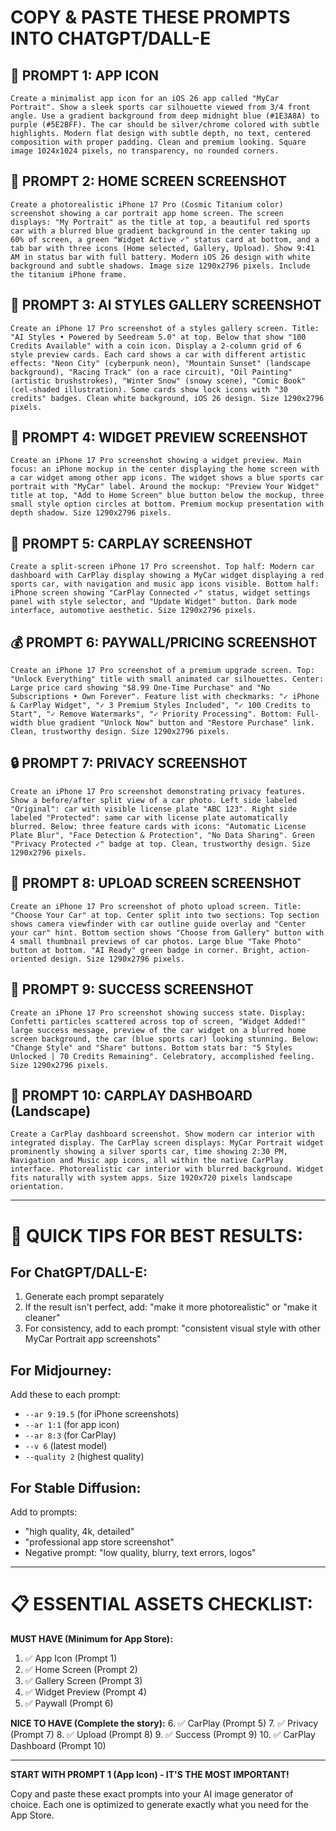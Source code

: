 # COPY & PASTE THESE PROMPTS INTO CHATGPT/DALL-E

## 🎯 PROMPT 1: APP ICON
```
Create a minimalist app icon for an iOS 26 app called "MyCar Portrait". Show a sleek sports car silhouette viewed from 3/4 front angle. Use a gradient background from deep midnight blue (#1E3A8A) to purple (#5E2BFF). The car should be silver/chrome colored with subtle highlights. Modern flat design with subtle depth, no text, centered composition with proper padding. Clean and premium looking. Square image 1024x1024 pixels, no transparency, no rounded corners.
```

## 📱 PROMPT 2: HOME SCREEN SCREENSHOT
```
Create a photorealistic iPhone 17 Pro (Cosmic Titanium color) screenshot showing a car portrait app home screen. The screen displays: "My Portrait" as the title at top, a beautiful red sports car with a blurred blue gradient background in the center taking up 60% of screen, a green "Widget Active ✓" status card at bottom, and a tab bar with three icons (Home selected, Gallery, Upload). Show 9:41 AM in status bar with full battery. Modern iOS 26 design with white background and subtle shadows. Image size 1290x2796 pixels. Include the titanium iPhone frame.
```

## 🎨 PROMPT 3: AI STYLES GALLERY SCREENSHOT  
```
Create an iPhone 17 Pro screenshot of a styles gallery screen. Title: "AI Styles • Powered by Seedream 5.0" at top. Below that show "100 Credits Available" with a coin icon. Display a 2-column grid of 6 style preview cards. Each card shows a car with different artistic effects: "Neon City" (cyberpunk neon), "Mountain Sunset" (landscape background), "Racing Track" (on a race circuit), "Oil Painting" (artistic brushstrokes), "Winter Snow" (snowy scene), "Comic Book" (cel-shaded illustration). Some cards show lock icons with "30 credits" badges. Clean white background, iOS 26 design. Size 1290x2796 pixels.
```

## 🚗 PROMPT 4: WIDGET PREVIEW SCREENSHOT
```
Create an iPhone 17 Pro screenshot showing a widget preview. Main focus: an iPhone mockup in the center displaying the home screen with a car widget among other app icons. The widget shows a blue sports car portrait with "MyCar" label. Around the mockup: "Preview Your Widget" title at top, "Add to Home Screen" blue button below the mockup, three small style option circles at bottom. Premium mockup presentation with depth shadow. Size 1290x2796 pixels.
```

## 🚙 PROMPT 5: CARPLAY SCREENSHOT
```
Create a split-screen iPhone 17 Pro screenshot. Top half: Modern car dashboard with CarPlay display showing a MyCar widget displaying a red sports car, with navigation and music app icons visible. Bottom half: iPhone screen showing "CarPlay Connected ✓" status, widget settings panel with style selector, and "Update Widget" button. Dark mode interface, automotive aesthetic. Size 1290x2796 pixels.
```

## 💰 PROMPT 6: PAYWALL/PRICING SCREENSHOT
```
Create an iPhone 17 Pro screenshot of a premium upgrade screen. Top: "Unlock Everything" title with small animated car silhouettes. Center: Large price card showing "$8.99 One-Time Purchase" and "No Subscriptions • Own Forever". Feature list with checkmarks: "✓ iPhone & CarPlay Widget", "✓ 3 Premium Styles Included", "✓ 100 Credits to Start", "✓ Remove Watermarks", "✓ Priority Processing". Bottom: Full-width blue gradient "Unlock Now" button and "Restore Purchase" link. Clean, trustworthy design. Size 1290x2796 pixels.
```

## 🔒 PROMPT 7: PRIVACY SCREENSHOT
```
Create an iPhone 17 Pro screenshot demonstrating privacy features. Show a before/after split view of a car photo. Left side labeled "Original": car with visible license plate "ABC 123". Right side labeled "Protected": same car with license plate automatically blurred. Below: three feature cards with icons: "Automatic License Plate Blur", "Face Detection & Protection", "No Data Sharing". Green "Privacy Protected ✓" badge at top. Clean, trustworthy design. Size 1290x2796 pixels.
```

## 📸 PROMPT 8: UPLOAD SCREEN SCREENSHOT
```
Create an iPhone 17 Pro screenshot of photo upload screen. Title: "Choose Your Car" at top. Center split into two sections: Top section shows camera viewfinder with car outline guide overlay and "Center your car" hint. Bottom section shows "Choose from Gallery" button with 4 small thumbnail previews of car photos. Large blue "Take Photo" button at bottom. "AI Ready" green badge in corner. Bright, action-oriented design. Size 1290x2796 pixels.
```

## 🎉 PROMPT 9: SUCCESS SCREENSHOT
```
Create an iPhone 17 Pro screenshot showing success state. Display: Confetti particles scattered across top of screen, "Widget Added!" large success message, preview of the car widget on a blurred home screen background, the car (blue sports car) looking stunning. Below: "Change Style" and "Share" buttons. Bottom stats bar: "5 Styles Unlocked | 70 Credits Remaining". Celebratory, accomplished feeling. Size 1290x2796 pixels.
```

## 🚗 PROMPT 10: CARPLAY DASHBOARD (Landscape)
```
Create a CarPlay dashboard screenshot. Show modern car interior with integrated display. The CarPlay screen displays: MyCar Portrait widget prominently showing a silver sports car, time showing 2:30 PM, Navigation and Music app icons, all within the native CarPlay interface. Photorealistic car interior with blurred background. Widget fits naturally with system apps. Size 1920x720 pixels landscape orientation.
```

---

# 🎯 QUICK TIPS FOR BEST RESULTS:

## For ChatGPT/DALL-E:
1. Generate each prompt separately
2. If the result isn't perfect, add: "make it more photorealistic" or "make it cleaner"
3. For consistency, add to each prompt: "consistent visual style with other MyCar Portrait app screenshots"

## For Midjourney:
Add these to each prompt:
- `--ar 9:19.5` (for iPhone screenshots)
- `--ar 1:1` (for app icon)
- `--ar 8:3` (for CarPlay)
- `--v 6` (latest model)
- `--quality 2` (highest quality)

## For Stable Diffusion:
Add to prompts:
- "high quality, 4k, detailed"
- "professional app store screenshot"
- Negative prompt: "low quality, blurry, text errors, logos"

---

# 📋 ESSENTIAL ASSETS CHECKLIST:

**MUST HAVE (Minimum for App Store):**
1. ✅ App Icon (Prompt 1)
2. ✅ Home Screen (Prompt 2)
3. ✅ Gallery Screen (Prompt 3)
4. ✅ Widget Preview (Prompt 4)
5. ✅ Paywall (Prompt 6)

**NICE TO HAVE (Complete the story):**
6. ✅ CarPlay (Prompt 5)
7. ✅ Privacy (Prompt 7)
8. ✅ Upload (Prompt 8)
9. ✅ Success (Prompt 9)
10. ✅ CarPlay Dashboard (Prompt 10)

---

**START WITH PROMPT 1 (App Icon) - IT'S THE MOST IMPORTANT!**

Copy and paste these exact prompts into your AI image generator of choice. Each one is optimized to generate exactly what you need for the App Store.